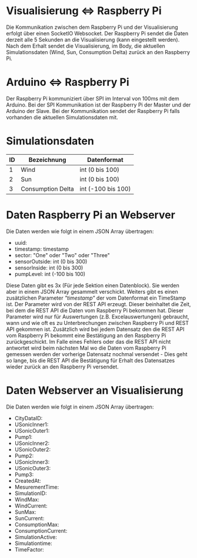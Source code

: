 # Visualisierung <=> Raspberry Pi
Die Kommunikation zwischen dem Raspberry Pi und der Visualisierung erfolgt über einen SocketIO Websocket. Der Raspberry Pi sendet die Daten derzeit alle 5 Sekunden an die Visualisierung (kann eingestellt werden). Nach dem Erhalt sendet die Visualisierung, im Body, die aktuellen Simulationsdaten (Wind, Sun, Consumption Delta) zurück an den Raspberry Pi.

# Arduino <=> Raspberry Pi
Der Raspberry Pi kommuniziert über SPI im Interval von 100ms mit dem Arduino. Bei der SPI Kommunikation ist der Raspberry Pi der Master und der Arduino der Slave. Bei der Kommunikation sendet der Raspberry Pi falls vorhanden die aktuellen Simulationsdaten mit. 

# Simulationsdaten
| ID | Bezeichnung | Datenformat |
|--|--|--|
| 1 | Wind | int (0 bis 100) |
| 2 | Sun | int (0 bis 100) |
| 3 | Consumption Delta | int (-100 bis 100) |

# Daten Raspberry Pi an Webserver
Die Daten werden wie folgt in einem JSON Array übertragen:
* uuid: 
* timestamp: timestamp
* sector: "One" oder "Two" oder "Three"
* sensorOutside: int (0 bis 300)
* sensorInside: int (0 bis 300)
* pumpLevel: int (-100 bis 100)

Diese Daten gibt es 3x (Für jede Sektion einen Datenblock). Sie werden aber in einem JSON Array gesammelt verschickt. Weiters gibt es einen zusätzlichen Parameter _"timestamp"_ der vom Datenformat ein TimeStamp ist. Der Parameter wird von der REST API erzeugt. Dieser beinhaltet die Zeit, bei dem die REST API die Daten vom Raspberry Pi bekommen hat. Dieser Parameter wird nur für Auswertungen (z.B. Excelauswertungen) gebraucht, wann und wie oft es zu Unterbrechungen zwischen Raspberry Pi und REST API gekommen ist.
Zusätzlich wird bei jedem Datensatz den die REST API vom Raspberry Pi bekommt eine Bestätigung an den Raspberry Pi zurückgeschickt. Im Falle eines Fehlers oder das die REST API nicht antwortet wird beim nächsten Mal wo die Daten vom Raspberry Pi gemessen werden der vorherige Datensatz nochmal versendet - Dies geht so lange, bis die REST API die Bestätigung für Erhalt des Datensatzes wieder zurück an den Raspberry Pi versendet.

# Daten Webserver an Visualisierung
Die Daten werden wie folgt in einem JSON Array übertragen:
* CityDataID: 
* USonicInner1: 
* USonicOuter1: 
* Pump1: 
* USonicInner2: 
* USonicOuter2: 
* Pump2: 
* USonicInner3: 
* USonicOuter3: 
* Pump3: 
* CreatedAt: 
* MesurementTime: 
* SimulationID: 
* WindMax: 
* WindCurrent: 
* SunMax: 
* SunCurrent: 
* ConsumptionMax: 
* ConsumptionCurrent: 
* SimulationActive: 
* Simulationtime: 
* TimeFactor: 